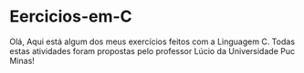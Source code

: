 # Eercicios-em-C

Olá, Aqui está algum dos meus exercícios feitos com a Linguagem C. Todas estas atividades foram propostas pelo professor Lúcio da Universidade Puc Minas!
